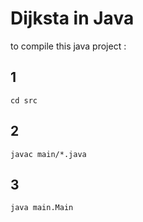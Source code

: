 # Dijksta in Java

to compile this java project :


## 1
``` 
cd src
```
## 2
``` 
javac main/*.java
```
## 3
```
java main.Main
```